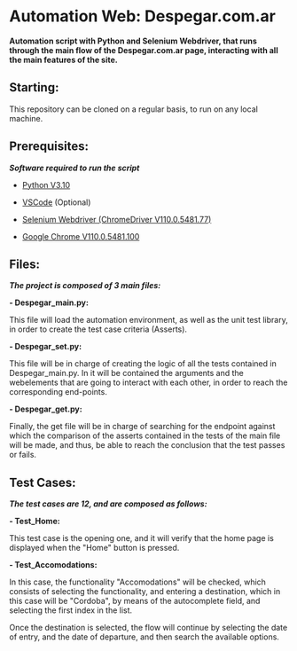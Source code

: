 # Automation Web: Despegar.com.ar

**Automation script with Python and Selenium Webdriver, that runs through the main flow of the Despegar.com.ar page, interacting with all the main features of the site.**


## Starting:

This repository can be cloned on a regular basis, to run on any local machine.


## Prerequisites:

***Software required to run the script***

- [Python V3.10](https://www.python.org/downloads/)

- [VSCode](https://code.visualstudio.com/) (Optional)

- [Selenium Webdriver (ChromeDriver V110.0.5481.77)](https://chromedriver.chromium.org/downloads)

- [Google Chrome V110.0.5481.100](https://www.google.com/intl/es_es/chrome/?brand=YTUH&gclsrc=ds&gclsrc=ds)


## Files:

***The project is composed of 3 main files:***


**- Despegar_main.py:**

This file will load the automation environment, as well as the unit test library, in order to create the test case criteria (Asserts).


**- Despegar_set.py:**

This file will be in charge of creating the logic of all the tests contained in Despegar_main.py. In it will be contained the arguments and the webelements that are going to interact with each other, in order to reach the corresponding end-points.


**- Despegar_get.py:**

Finally, the get file will be in charge of searching for the endpoint against which the comparison of the asserts contained in the tests of the main file will be made, and thus, be able to reach the conclusion that the test passes or fails.

 
## Test Cases:

***The test cases are 12, and are composed as follows:***

**- Test_Home:**

This test case is the opening one, and it will verify that the home page is displayed when the "Home" button is pressed.

**- Test_Accomodations:**

In this case, the functionality "Accomodations" will be checked, which consists of selecting the functionality, and entering a destination, which in this case will be "Cordoba", by means of the autocomplete field, and selecting the first index in the list.

Once the destination is selected, the flow will continue by selecting the date of entry, and the date of departure, and then search the available options.
